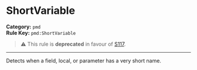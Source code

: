 # ShortVariable
**Category:** `pmd`<br/>
**Rule Key:** `pmd:ShortVariable`<br/>
> :warning: This rule is **deprecated** in favour of [S117](https://rules.sonarsource.com/java/RSPEC-117).

-----

Detects when a field, local, or parameter has a very short name.
